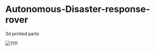 # Autonomous-Disaster-response-rover

3d printed parts 

![1111](https://github.com/user-attachments/assets/90b561d2-8010-4e3b-89b3-9ae285262437)
